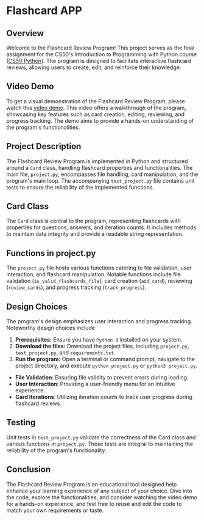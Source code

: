 # Flashcard APP

## Overview

Welcome to the Flashcard Review Program! This project serves as the final assignment for the CS50's Introduction to Programming with Python course ([CS50 Python](https://cs50.harvard.edu/python/2022/)). The program is designed to facilitate interactive flashcard reviews, allowing users to create, edit, and reinforce their knowledge.

## Video Demo

To get a visual demonstration of the Flashcard Review Program, please watch this [video demo](#). This video offers a walkthrough of the program, showcasing key features such as card creation, editing, reviewing, and progress tracking. The demo aims to provide a hands-on understanding of the program's functionalities.

## Project Description

The Flashcard Review Program is implemented in Python and structured around a `Card` class, handling flashcard properties and functionalities. The main file, `project.py`, encompasses file handling, card manipulation, and the program's main loop. The accompanying `test_project.py` file contains unit tests to ensure the reliability of the implemented functions.

## Card Class

The `Card` class is central to the program, representing flashcards with properties for questions, answers, and iteration counts. It includes methods to maintain data integrity and provide a readable string representation.

## Functions in project.py

The `project.py` file hosts various functions catering to file validation, user interaction, and flashcard manipulation. Notable functions include file validation (`is_valid_flashcards_file`), card creation (`add_card`), reviewing (`review_cards`), and progress tracking (`track_progress`).

## Design Choices

The program's design emphasizes user interaction and progress tracking. Noteworthy design choices include

1. **Prerequisites:** Ensure you have `Python 3` installed on your system.
2. **Download the files:** Download the project files, including `project.py`, `test_project.py`, and `requirements.txt`.
3. **Run the program:** Open a terminal or command prompt, navigate to the project directory, and execute `python project.py` or `python3 project.py`.

- **File Validation**: Ensuring file validity to prevent errors during loading.
- **User Interaction**: Providing a user-friendly menu for an intuitive experience.
- **Card Iterations**: Utilizing iteration counts to track user progress during flashcard reviews.

## Testing

Unit tests in `test_project.py` validate the correctness of the Card class and various functions in `project.py`. These tests are integral to maintaining the reliability of the program's functionality.

## Conclusion

The Flashcard Review Program is an educational tool designed help enhance your learning experience of any subject of your choice. Dive into the code, explore the functionalities, and consider watching the video demo for a hands-on experience, and feel free to reuse and edit the code to match your own requirements or taste.
